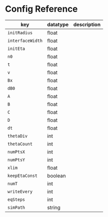 # Config Reference

| key | datatype | description |
| --- | -------- | ----------- |
| `initRadius` | float | |
| `interfaceWidth` | float | |
| `initEta` | float | |
| `n0` | float | |
| `t` | float | |
| `v` | float | |
| `Bx` | float | |
| `dB0` | float | |
| `A` | float | |
| `B` | float | |
| `C` | float | |
| `D` | float | |
| `dt` | float | |
| `thetaDiv` | int | |
| `thetaCount` | int | |
| `numPtsX` | int | |
| `numPtsY` | int | |
| `xlim` | float | |
| `keepEtaConst` | boolean | |
| `numT` | int | |
| `writeEvery` | int | |
| `eqSteps` | int | |
| `simPath` | string | |
